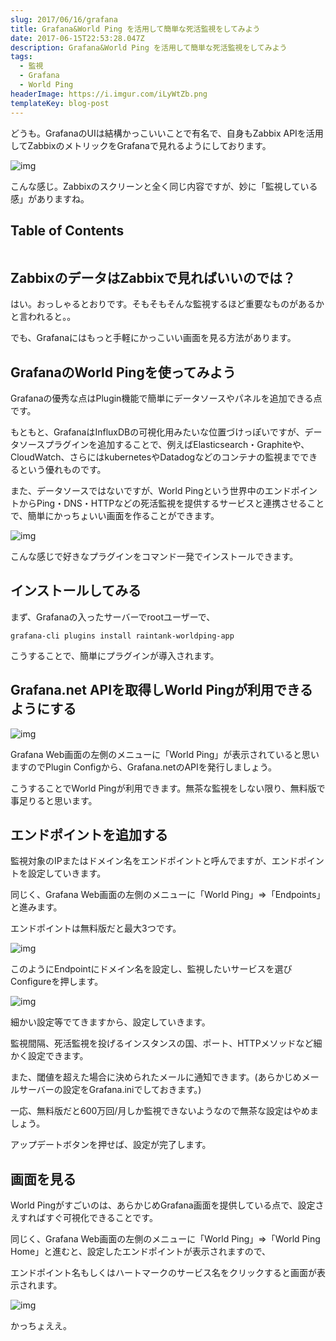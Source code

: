 ```yaml
---
slug: 2017/06/16/grafana
title: Grafana&World Ping を活用して簡単な死活監視をしてみよう
date: 2017-06-15T22:53:28.047Z
description: Grafana&World Ping を活用して簡単な死活監視をしてみよう
tags:
  - 監視
  - Grafana
  - World Ping
headerImage: https://i.imgur.com/iLyWtZb.png
templateKey: blog-post
---
```

どうも。GrafanaのUIは結構かっこいいことで有名で、自身もZabbix APIを活用してZabbixのメトリックをGrafanaで見れるようにしております。

![img](https://i.imgur.com/N2pDM5D.png)

こんな感じ。Zabbixのスクリーンと全く同じ内容ですが、妙に「監視している感」がありますね。

## Table of Contents

```toc

```

## ZabbixのデータはZabbixで見ればいいのでは？

はい。おっしゃるとおりです。そもそもそんな監視するほど重要なものがあるかと言われると。。

でも、Grafanaにはもっと手軽にかっこいい画面を見る方法があります。

## GrafanaのWorld Pingを使ってみよう

Grafanaの優秀な点はPlugin機能で簡単にデータソースやパネルを追加できる点です。

もともと、GrafanaはInfluxDBの可視化用みたいな位置づけっぽいですが、データソースプラグインを追加することで、例えばElasticsearch・Graphiteや、CloudWatch、さらにはkubernetesやDatadogなどのコンテナの監視までできるという優れものです。

また、データソースではないですが、World Pingという世界中のエンドポイントからPing・DNS・HTTPなどの死活監視を提供するサービスと連携させることで、簡単にかっちょいい画面を作ることができます。

![img](https://i.imgur.com/4puZFgk.png)

こんな感じで好きなプラグインをコマンド一発でインストールできます。

## インストールしてみる

まず、Grafanaの入ったサーバーでrootユーザーで、

```
grafana-cli plugins install raintank-worldping-app
```

こうすることで、簡単にプラグインが導入されます。

## Grafana.net APIを取得しWorld Pingが利用できるようにする


![img](https://i.imgur.com/3jpOIzC.png)

Grafana Web画面の左側のメニューに「World Ping」が表示されていると思いますのでPlugin Configから、Grafana.netのAPIを発行しましょう。

こうすることでWorld Pingが利用できます。無茶な監視をしない限り、無料版で事足りると思います。

## エンドポイントを追加する

監視対象のIPまたはドメイン名をエンドポイントと呼んでますが、エンドポイントを設定していきます。

同じく、Grafana Web画面の左側のメニューに「World Ping」⇒「Endpoints」と進みます。

エンドポイントは無料版だと最大3つです。

![img](https://i.imgur.com/JVyAD6w.png)

このようにEndpointにドメイン名を設定し、監視したいサービスを選びConfigureを押します。

![img](https://i.imgur.com/XCXFfBk.png)

細かい設定等でてきますから、設定していきます。

監視間隔、死活監視を投げるインスタンスの国、ポート、HTTPメソッドなど細かく設定できます。

また、閾値を超えた場合に決められたメールに通知できます。(あらかじめメールサーバーの設定をGrafana.iniでしておきます。)

一応、無料版だと600万回/月しか監視できないようなので無茶な設定はやめましょう。

アップデートボタンを押せば、設定が完了します。

## 画面を見る

World Pingがすごいのは、あらかじめGrafana画面を提供している点で、設定さえすればすぐ可視化できることです。

同じく、Grafana Web画面の左側のメニューに「World Ping」⇒「World Ping Home」と進むと、設定したエンドポイントが表示されますので、

エンドポイント名もしくはハートマークのサービス名をクリックすると画面が表示されます。

![img](https://i.imgur.com/iLyWtZb.png)

かっちょええ。
